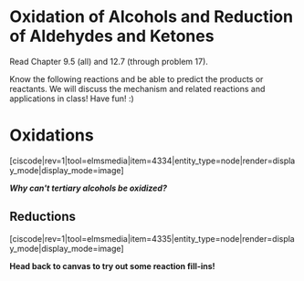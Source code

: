 # Oxidation of Alcohols and Reduction of Aldehydes and Ketones

Read Chapter 9.5 (all) and 12.7 (through problem 17).

Know the following reactions and be able to predict the products or reactants.  We will discuss the mechanism and related reactions and applications in class!  Have fun! :)

# Oxidations

[ciscode|rev=1|tool=elmsmedia|item=4334|entity_type=node|render=display_mode|display_mode=image]

**_Why can't tertiary alcohols be oxidized?_**

## Reductions

[ciscode|rev=1|tool=elmsmedia|item=4335|entity_type=node|render=display_mode|display_mode=image]

**Head back to canvas to try out some reaction fill-ins!**

